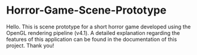 # Horror-Game-Scene-Prototype
Hello. This is scene prototype for a short horror game developed using the OpenGL rendering pipeline (v4.1). A detailed explanation regarding the features of this application can be found in the documentation of this project. Thank you!
